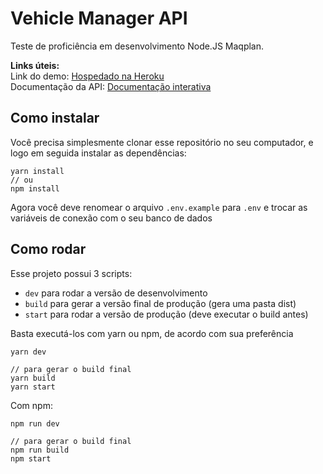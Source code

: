 # Vehicle Manager API
Teste de proficiência em desenvolvimento Node.JS Maqplan.  

**Links úteis:**  
Link do demo: [Hospedado na Heroku](https://vehicle-manager-api.herokuapp.com/v1)  
Documentação da API: [Documentação interativa](https://vehicle-manager-api.herokuapp.com/v1/docs)  

## Como instalar
Você precisa simplesmente clonar esse repositório no seu computador, e logo em seguida instalar as dependências:  
```
yarn install
// ou
npm install
```
Agora você deve renomear o arquivo `.env.example` para `.env` e trocar as variáveis de conexão com o seu banco de dados

## Como rodar
Esse projeto possui 3 scripts:  

* `dev` para rodar a versão de desenvolvimento
* `build` para gerar a versão final de produção (gera uma pasta dist)
* `start` para rodar a versão de produção (deve executar o build antes)

Basta executá-los com yarn ou npm, de acordo com sua preferência

```
yarn dev

// para gerar o build final
yarn build
yarn start
```
Com npm:  
```
npm run dev

// para gerar o build final
npm run build
npm start
```
